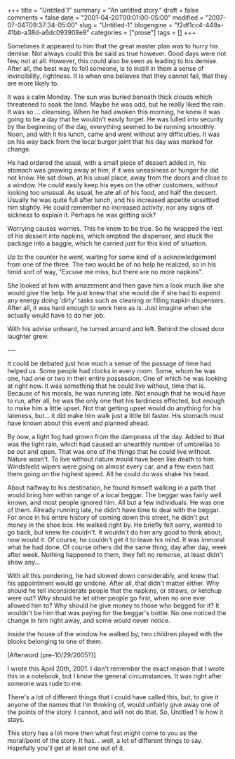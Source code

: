 +++
title = "Untitled 1"
summary = "An untitled story."
draft = false
comments = false
date = "2001-04-20T00:01:00-05:00"
modified = "2007-07-04T09:37:34-05:00"
slug = "Untitled-1"
blogengine = "f2df1cc4-449a-41bb-a38d-a6dc093908e9"
categories = ["prose"]
tags = []
+++

<p>
Sometimes it appeared to him that the great master plan was to hurry his demise. Not always could this be said as true however. Good days were not few, not at all. However, this could also be seen as leading to his demise. After all, the best way to foil someone, is to instill in them a sense of invincibility, rightness. It is when one believes that they cannot fail, that they are more likely to.
</p>
<p>
It was a calm Monday. The sun was buried beneath thick clouds which threatened to soak the land. Maybe he was odd, but he really liked the rain. It was so ... cleansing. When he had awoken this morning, he knew it was going to be a day that he wouldn&#39;t easily forget. He was lulled into security by the beginning of the day, everything seemed to be running smoothly. Noon, and with it his lunch, came and went without any difficulties. It was on his way back from the local burger joint that his day was marked for change.
</p>
<p>
He had ordered the usual, with a small piece of dessert added in, his stomach was gnawing away at him, if it was uneasiness or hunger he did not know. He sat down, at his usual place, away from the doors and close to a window. He could easily keep his eyes on the other customers, without looking too unusual. As usual, he ate all of his food, and half the dessert. Usually he was quite full after lunch, and his increased appetite unsettled him slightly. He could remember no increased activity, nor any signs of sickness to explain it. Perhaps he was getting sick?
</p>
<p>
Worrying causes worries. This he knew to be true. So he wrapped the rest of his dessert into napkins, which emptied the dispenser, and stuck the package into a baggie, which he carried just for this kind of situation.
</p>
<p>
Up to the counter he went, waiting for some kind of a acknowledgement from one of the three. The two would be of no help he realized, so in his timid sort of way, &quot;Excuse me miss, but there are no more napkins&quot;.
</p>
<p>
She looked at him with amazement and then gave him a look much like she would give the help. He just knew that she would die if she had to expend any energy doing &#39;dirty&#39; tasks such as cleaning or filling napkin dispensers. After all, it was hard enough to work here as is. Just imagine when she actually would have to do her job.
</p>
<p>
With his advise unheard, he turned around and left. Behind the closed door laughter grew.
</p>
<p>
---
</p>
<p>
It could be debated just how much a sense of the passage of time had helped us. Some people had clocks in every room. Some, whom he was one, had one or two in their entire possession. One of which he was looking at right now. It was something that he could live without, time that is. Because of his morals, he was running late. Not enough that he would have to run, after all, he was the only one that his tardiness effected, but enough to make him a little upset. Not that getting upset would do anything for his lateness, but... it did make him walk just a little bit faster. His stomach must have known about this event and planned ahead.
</p>
<p>
By now, a light fog had grown from the dampness of the day. Added to that was the light rain, which had caused an unearthly number of umbrellas to be out and open. That was one of the things that he could live without. Nature wasn&#39;t. To live without nature would have been like death to him. Windshield wipers were going on almost every car, and a few even had them going on the highest speed. All he could do was shake his head.
</p>
<p>
About halfway to his destination, he found himself walking in a path that would bring him within range of a local beggar. The beggar was fairly well known, and most people ignored him. All but a few individuals. He was one of them. Already running late, he didn&#39;t have time to deal with the beggar. For once in his entire history of coming down this street, he didn&#39;t put money in the shoe box. He walked right by. He briefly felt sorry, wanted to go back, but knew he couldn&#39;t. It wouldn&#39;t do him any good to think about, now would it. Of course, he couldn&#39;t get it to leave his mind. It was immoral what he had done. Of course others did the same thing, day after day, week after week. Nothing happened to them, they felt no remorse, at least didn&#39;t show any...
</p>
<p>
With all this pondering, he had slowed down considerably, and knew that his appointment would go undone. After all, that didn&#39;t matter either. Why should he tell inconsiderate people that the napkins, or straws, or ketchup were out? Why should he let other people go first, when no one ever allowed him to? Why should he give money to those who begged for it? It wouldn&#39;t be him that was paying for the beggar&#39;s bottle. No one noticed the change in him right away, and some would never notice.
</p>
<p>
Inside the house of the window he walked by, two children played with the blocks belonging to one of them.
</p>
<p>
[Afterword (pre-10/29/2005?)]
</p>
<p>
I wrote this April 20th, 2001. I don&#39;t remember the exact reason that I wrote this in a notebook, but I know the general circumstances. It was right after someone was rude to me.
</p>
<p>
There&#39;s a lot of different things that I could have called this, but, to give it anyone of the names that I&#39;m thinking of, would unfairly give away one of the points of the story. I cannot, and will not do that. So, Untitled 1 is how it stays.
</p>
<p>
This story has a lot more then what first might come to you as the moral/point of the story. It has... well, a lot of different things to say. Hopefully you&#39;ll get at least one out of it.
</p>


